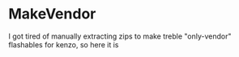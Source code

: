 # MakeVendor
I got tired of manually extracting zips to make treble "only-vendor" flashables for kenzo, so here it is
